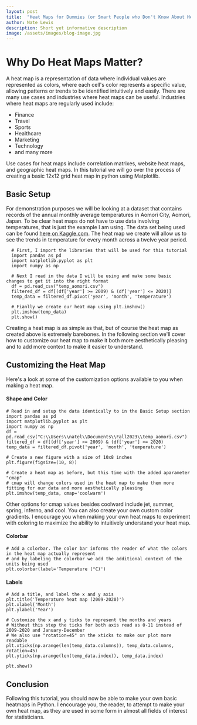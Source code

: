 ```yaml
---
layout: post
title:  "Heat Maps for Dummies (or Smart People who Don't Know About Heat Maps)"
author: Nate Lewis
description: Short yet informative description
image: /assets/images/blog-image.jpg
---
```


# Why Do Heat Maps Matter?

A heat map is a representation of data where individual values are represented as colors,
where each cell's color represents a specific value, allowing patterns or trends to be identified intuitively and easily.
There are many use cases and industries where heat maps can be useful. Industries where heat maps are regularly used include:
+ Finance
+ Travel
+  Sports
+  Healthcare
+  Marketing
+  Technology
+  and many more

Use cases for heat maps include correlation matrixes, website heat maps, and geographic heat maps. In this tutorial we will go over the process of creating a basic 12x12 grid heat map in python using Matplotlib.

## Basic Setup

For demonstration purposes we will be looking at a dataset that contains records of the annual monthly average temperatures
in Aomori City, Aomori, Japan. To be clear heat maps do not have to use data involving temperatures, that is just the example I am using.
The data set being used can be found
[here on Kaggle.com](https://www.kaggle.com/datasets/akioonodera/monthly-temperature-of-aomori-city/data).
The heat map we create will allow us to see the trends in temperature for every month across a twelve year period.

      # First, I import the libraries that will be used for this tutorial
      import pandas as pd
      import matplotlib.pyplot as plt
      import numpy as np
      
      # Next I read in the data I will be using and make some basic changes to get it into the right format
      df = pd.read_csv("temp_aomori.csv")
      filtered_df = df[(df['year'] >= 2009) & (df['year'] <= 2020)]
      temp_data = filtered_df.pivot('year', 'month', 'temperature')
      
      # Fianlly we create our heat map using plt.imshow()
      plt.imshow(temp_data)
      plt.show()

Creating a heat map is as simple as that, but of course the heat map as created above is extremely barebones. 
In the following section we'll cover how to customize our heat map to make it both more aesthetically pleasing and to add more context to make it easier to understand.
  
## Customizing the Heat Map

Here's a look at some of the customization options available to you when making a heat map. 

#### Shape and Color

    # Read in and setup the data identically to in the Basic Setup section
    import pandas as pd
    import matplotlib.pyplot as plt
    import numpy as np
    df = pd.read_csv("C:\\Users\\natel\\Documents\\Fall2023\\temp_aomori.csv")
    filtered_df = df[(df['year'] >= 2009) & (df['year'] <= 2020)
    temp_data = filtered_df.pivot('year', 'month', 'temperature')

    # Create a new figure with a size of 10x8 inches
    plt.figure(figsize=(10, 8))
    
    # Create a heat map as before, but this time with the added aparameter "cmap"
    # cmap will change colors used in the heat map to make them more fitting for our data and more aesthetically pleasing
    plt.imshow(temp_data, cmap='coolwarm')
Other options for cmap values besides coolward include jet, summer, spring, inferno, and cool. You can also create your own custom color gradients. I encourage you when making your own heat maps to experiment with coloring to maximize the ability to intuitively understand your heat map.


#### Colorbar

    # Add a colorbar. The color bar informs the reader of what the colors in the heat map actually represent
    # and by labeling the colorbar we add the additional context of the units being used
    plt.colorbar(label='Temperature (°C)')

#### Labels

    # Add a title, and label the x and y axis
    plt.title('Temperature heat map (2009-2020)')
    plt.xlabel('Month')
    plt.ylabel('Year')

    # Customize the x and y ticks to represent the months and years
    # Without this step the ticks for both axis read as 0-11 instead of 2009-2020 and January-December
    # We also use "rotation=45" on the xticks to make our plot more readable
    plt.xticks(np.arange(len(temp_data.columns)), temp_data.columns, rotation=45)
    plt.yticks(np.arange(len(temp_data.index)), temp_data.index)

    plt.show()

## Conclusion

Following this tutorial, you should now be able to make your own basic heatmaps in Python. I encourage you, the reader, to 
attempt to make your own heat map, as they are used in some form in almost all fields of interest for statisticians.
